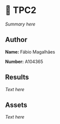 # 📝 TPC2

*Summary here*

## Author
<p><strong>Name:</strong> Fábio Magalhães</p>
<p><strong>Number:</strong> A104365</p>

## Results
*Text here*

## Assets
*Text here*